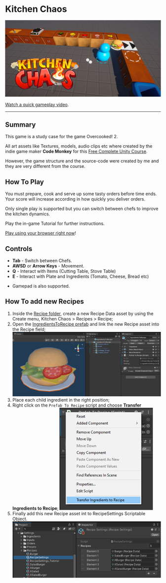# Kitchen Chaos

![Kitchen Chaos Thumbnail](/Wiki/Thumbnail.png "Kitchen Chaos")

[Watch a quick gameplay video](https://youtu.be/qiwCZmpDRUY).

---

## Summary

This game is a study case for the game Overcooked! 2.

All art assets like Textures, models, audio clips etc where created by the indie game maker **Code Monkey** for this [Free Complete Unity Course](https://youtu.be/AmGSEH7QcDg). 

However, the game structure and the source-code were created by me and they are very different from the course.


## How To Play

You must prepare, cook and serve up some tasty orders before time ends. Your score will increase according in how quickly you deliver orders.

Only single play is supported but you can switch between chefs to improve the kitchen dynamics.

Play the in-game Tutorial for further instructions.

[Play using your browser right now](https://nostgames.itch.io/kitchen-chaos)!

## Controls

- **Tab** - Switch between Chefs.
- **AWSD** or **Arrow Keys** - Movement.
- **Q** - Interact with Items (Cutting Table, Stove Table) 
- **E** - Interact with Plate and Ingredients (Tomato, Cheese, Bread etc)

* Gamepad is also supported.

## How To add new Recipes

1. Inside the [Recipe folder](/Assets/Settings/Recipes), create a new Recipe Data asset by using the Create menu, Kitchen Chaos > Recipes > Recipe;
2. Open the [IngredientsToRecipe prefab](/Assets/Prefabs/Recipes/IngredientsToRecipe.prefab) and link the new Recipe asset into the Recipe field;
    ![IngredientsToRecipe](/Wiki/IngredientsToRecipe.png "Ingredients To Recipe")
3. Place each child ingredient in the right position;
4. Right click on the `Prefab To Recipe` script and choose **Transfer Ingredients to Recipe**;
    ![TransferIngredientsToRecipe](/Wiki/TransferIngredientsToRecipe.png "Transfer Ingredients To Recipe")
5. Finally add this new Recipe asset int to RecipeSettings Scriptable Object.
    ![RecipeSettings](/Wiki/RecipeSettings.png "Recipe Settings")